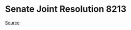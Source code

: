 # Senate Joint Resolution 8213

[Source](http://lawfilesext.leg.wa.gov/biennium/2021-22/Pdf/Bills/Senate%20Joint%20Resolutions/8213.pdf)
